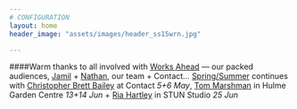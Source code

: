 ```yaml
---
# CONFIGURATION
layout: home
header_image: "assets/images/header_ss15wrn.jpg"

---
```

####Warm thanks to all involved with [Works Ahead](/current/2015-worksahead) — our packed audiences, [Jamil](/current/2015-worksahead/keating) + [Nathan](/current/2015-worksahead/birkinshaw), our team + Contact… [Spring/Summer](/current/2015-springsummer) continues with [Christopher Brett Bailey](/current/2015-springsummer/bailey) at Contact *5+6 May*, [Tom Marshman](/current/2015-springsummer/marshman) in Hulme Garden Centre *13+14 Jun* + [Ria Hartley](/current/2015-springsummer/hartley) in STUN Studio *25 Jun*
